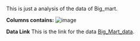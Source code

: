 This is just a analysis of the data of Big_mart. 

**Columns contains:**
![image](https://github.com/AshRay-web/Big_mart_data/assets/83636651/96d03710-b42d-4579-bd26-1f7afd5ee2e0)


**Data Link**
 This is the link for the data [Big_Mart_data](https://www.kaggle.com/datasets/brijbhushannanda1979/bigmart-sales-data/data/).
